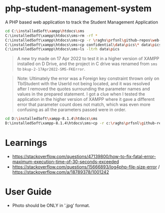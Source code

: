 # php-student-management-system
A PHP based web application to track the Student Management Application

```sh
cd C:\installedSoft\xampp\htdocs\sms
C:\installedSoft\xampp\htdocs\sms>rm -rf *
C:\installedSoft\xampp\htdocs\sms>cp -r \raghs\prfsnl\github-repos\web-dev-projects\01_student-mgmt-project\00-web-project\* .
C:\installedSoft\xampp\htdocs\sms>cp confidential\data\pics\* data\pics
C:\installedSoft\xampp\htdocs\sms>ls -ltrh data\pics
```

> A new try made on 17 Apr 2022 to test it in a higher version of XAMPP installed on D Drive,
and the project in C drive was renamed from `sms` to `bkup-2-17Apr2022-SMS-FKError`.

> Note: Ultimately the error was a Foreign key constraint thrown only on TblStudent with the UserId not being located,
and it was resolved after I removed the quotes surrounding the parameter names and values in the prepared statement.
I got a clue when  I tested the application in the higher version of XAMPP where it gave a different error that parameter
count does not match, which was even more confusing as all the parameters passed were in order.

```sh
cd D:\installedSoft\xampp-8.1.4\htdocs\sms
D:\installedSoft\xampp-8.1.4\htdocs\sms>cp -r c:\raghs\prfsnl\github-repos\web-dev-projects\01_student-mgmt-project\bkup-2-17Apr2022-SMS-FKError\* .
```

# Learnings

* https://stackoverflow.com/questions/47139800/how-to-fix-fatal-error-maximum-execution-time-of-30-seconds-exceeded
* https://stackoverflow.com/questions/15666893/log4php-file-size-error / https://stackoverflow.com/a/18789378/1001242

# User Guide

* Photo should be ONLY in '.jpg' format.

